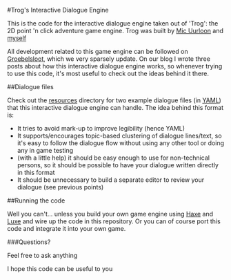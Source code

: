 #Trog's Interactive Dialogue Engine

This is the code for the interactive dialogue engine taken out of 'Trog': the 2D point 'n click adventure game engine. Trog was built by [Mic Uurloon](https://twitter.com/MicUurloon) and [myself](https://twitter.com/jacobjanblom)

All development related to this game engine can be followed on [Groebelsloot](http://groebelsloot.com), which we very sparsely update.
On our blog I wrote three posts about how this interactive dialogue engine works, so whenever trying to use this code, it's most useful to check out the ideas behind it there.

##Dialogue files

Check out the [resources](https://github.com/groebelsloot/haxe-interactive-dialogue-engine/tree/master/resources) directory for two example dialogue files (in [YAML](http://yaml.org/)) that this interactive dialogue engine can handle. The idea behind this format is:

- It tries to avoid mark-up to improve legibility (hence YAML)
- It supports/encourages topic-based clustering of dialogue lines/text, so it's easy to follow the dialogue flow without using any other tool or doing any in game testing
- (with a little help) it should be easy enough to use for non-technical persons, so it should be possible to have your dialogue written directly in this format
- It should be unnecessary to build a separate editor to review your dialogue (see previous points)

##Running the code

Well you can't... unless you build your own game engine using [Haxe](http://haxe.org/) and [Luxe](https://luxeengine.com/) and wire up the code in this repository. Or you can of course port this code and integrate it into your own game.


###Questions?

Feel free to ask anything

I hope this code can be useful to you